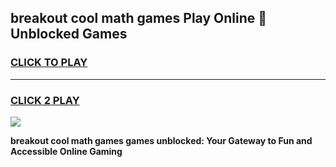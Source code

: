 
## breakout cool math games Play Online 👋 Unblocked Games
<h3>
<a href="https://news.freeplayer.one?title=breakout_cool_math_games&ref=17CMG">CLICK TO PLAY</a></h3>
<hr>

<h3>
<a href="https://news.freeplayer.one?title=breakout_cool_math_games&ref=17CMG">CLICK 2 PLAY</a>
  
</h3>

<a href="https://news.freeplayer.one?title=breakout_cool_math_games&ref=17CMG/"><img src="https://clearcache.store/games.png"></a>


**breakout cool math games games unblocked: Your Gateway to Fun and Accessible Online Gaming**

